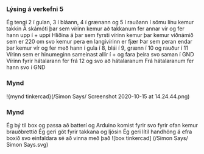 ### Lýsing á verkefni 5 
Ég tengi 2 í gulan, 3 í bláann, 4 í grænann og 5 í rauðann
í sömu línu kemur takkin
Á skámóti þar sem vírinn kemur að takkanum fer annar vír og fer hann upp í + uppi 
Hliðina á þar sem fyrsti vírinn kemur þar kemur viðnámið sem er 220 om 
svo kemur pera en langivírinn er fjær 
Þar sem peran endar þar kemur vír og fer með hann í 
gula í 8, blái í 9, grænn í 10 og rauður í 11
Vírinn sem er hinumeginn sameinast allir í + og fara þeira svo saman í GND
Vírinn fyrir hátalarann fer frá 12 og svo að hátalaranum
Frá hátalaranum fer hann svo í GND
### Mynd
!{mynd tinkercad}(/Simon Says/ Screenshot 2020-10-15 at 14.24.44.png)
### Mynd
Ég bý til box og passa að batterí og Arduino komist fyrir svo fyrir ofan kemur brauðbrettið 
Ég geri göt fyrir takkana og ljósin 
Ég geri lítil handhöng á efra boxið svo einfaldara sé að vinna með það
![box tinkercad] (/Simon Says/ Simon Says.svg)
